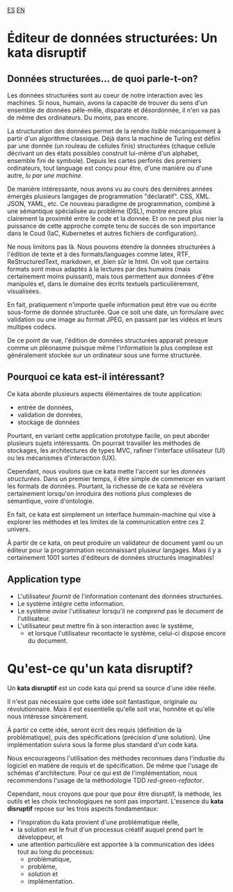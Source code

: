 [ES](./LEERME.md)
[EN](./README.md)

# Éditeur de données structurées: Un kata disruptif

## Données structurées... de quoi parle-t-on?

Les données structurées sont au coeur de notre interaction avec les machines. Si nous, humain, avons la capacité de trouver du sens d'un ensemble de données pêle-mêle, disparate et désordonnée, il n'en va pas de même des ordinateurs. Du moins, pas encore.

La structuration des données permet de la rendre *lisible* mécaniquement à partir d'un algorithme classique. Déjà dans la machine de Turing est défini par une donnée (un rouleau de cellules finis) structurées (chaque cellule décrivant un des états possibles construit lui-même d'un alphabet, ensemble fini de symbole). Depuis les cartes perforés des premiers ordinateurs, tout language est conçu pour être, d'une manière ou d'une autre, *lu par une machine*.

De manière intéressante, nous avons vu au cours des dernières années émergés plusieurs langages de programmation "déclaratif". CSS, XML. JSON, YAML, etc. Ce nouveau paradigme de programmation, combiné à une sémantique spécialisée au problème (DSL), montre encore plus clairement la proximité entre le code et la donnée. Et on ne peut plus nier la puissance de cette approche compte tenu de succès de son importance dans le Coud (IaC, Kubernetes et autres fichiers de configuration).

Ne nous limitons pas là. Nous pouvons étendre la données structurées à l'édition de texte et à des formats/languages comme latex, RTF, ReStructuredText, markdown, et ,bien sûr le html. On voit que certains formats sont mieux adaptés à la lectures par des humains (mais certainement moins puissant), mais tous permettent aux données d'être manipulés et, dans le domaine des écrits textuels particulièrement, visualisées.

En fait, pratiquement n'importe quelle information peut être vue ou écrite sous-forme de donnée structurée. Que ce soit une date, un formulaire avec validation ou une image au format JPEG, en passant par les vidéos et leurs multipes codecs.  

De ce point de vue, l'édition de données structurées apparait presque comme un pléonasme puisque même l'information la plus complexe est généralement stockée sur un ordinateur sous une forme structurée.

## Pourquoi ce kata est-il intéressant?

Ce kata aborde plusieurs aspects élémentaires de toute application:

  - entrée de données,
  - validation de données, 
  - stockage de données

Pourtant, en variant cette application prototype facile, on peut aborder plusieurs sujets intéressants. On pourrait travailler les méthodes de stockages, les architectures de types MVC, rafiner l'interface utilisateur (UI) ou les mécanismes d'interaction (UX).

Cependant, nous voulons que ce kata mette l'accent sur les *données structurées*. Dans un premier temps, il être simple de commencer en variant les formats de données. Pourtant, la richesse de ce kata se révèlera certainement lorsqu'on inroduira des notions plus complexes de sémantique, voire d'ontologie.

En fait, ce kata est simplement un interface hummain-machine qui vise à explorer les méthodes et les limites de la communication entre ces 2 univers.

À partir de ce kata, on peut produire un validateur de document yaml ou un éditeur pour la programmation reconnaissant plusieur langages. Mais il y a certainement 1001 sortes d'éditeurs de données structurés imaginables!

## Application type

  - L'utilisateur *fournit* de l'information contenant des données structurées.
  - Le système *intègre* cette information.
  - Le système *avise* l'utilisateur lorsqu'il ne *comprend* pas le document de l'utilisateur.
  - L'utilisateur peut mettre fin à son interaction avec le système,
    - et lorsque l'utilisateur recontacte le système, celui-ci dispose encore du document.

# Qu'est-ce qu'un **kata disruptif**?
 
 Un **kata disruptif** est un code kata qui prend sa source d'une idée réelle.

Il n'est pas nécessaire que cette idée soit fantastique, originale ou révolutionnaire. Mais il est essentielle qu'elle soit vrai, honnête et qu'elle nous intéresse sincèrement.

À partir ce cette idée, seront écrit des requis (définition de la problématique), puis des spécifications (précision d'une solution). Une implémentation suivra sous la forme plus standard d'un code kata.

Nous encourageons l'utilisation des méthodes reconnues dans l'industie du logiciel en matière de requis et de spécification. De même que l'usage de schémas d'architecture. Pour ce qui est de l'implémentation, nous recommendons l'usage de la méthodologie TDD *red-green-refactor*.

 Cependant, nous croyons que pour que pour être disruptif, la méthode, les outils et les choix technologiques ne sont pas important.
 L'essence du **kata disruptif** repose sur les trois aspects fondamentaux:
  - l'inspiration du kata provient d'une problématique réelle,
  - la solution est le fruit d'un processus créatif auquel prend part le développeur, et
  - une attention particulière est apportée à la communication des idées tout au long du processus:
    - problématique,
    - problème,
    - solution et
    - implémentation.
    
